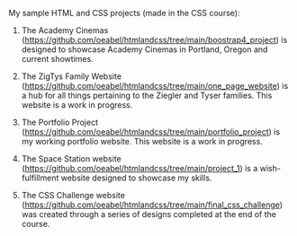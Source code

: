 My sample HTML and CSS projects (made in the CSS course):

1. The Academy Cinemas (https://github.com/oeabel/htmlandcss/tree/main/boostrap4_project) is designed to showcase Academy Cinemas in Portland, Oregon and current showtimes.

2. The ZigTys Family Website (https://github.com/oeabel/htmlandcss/tree/main/one_page_website) is a hub for all things pertaining to the Ziegler and Tyser families. This website is a work in progress.

3. The Portfolio Project (https://github.com/oeabel/htmlandcss/tree/main/portfolio_project) is my working portfolio website. This website is a work in progress.

4. The Space Station website (https://github.com/oeabel/htmlandcss/tree/main/project_1) is a wish-fulfillment website designed to showcase my skills.

5. The CSS Challenge website (https://github.com/oeabel/htmlandcss/tree/main/final_css_challenge) was created through a series of designs completed at the end of the course.

